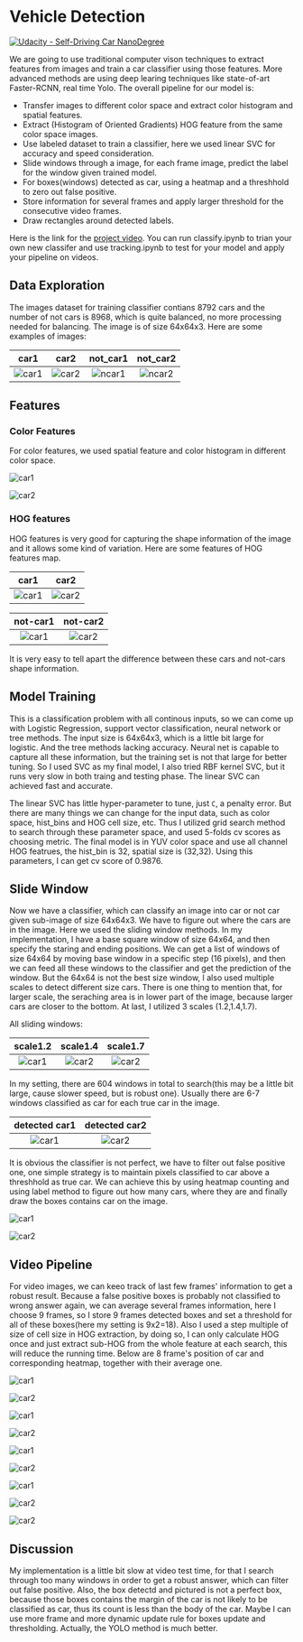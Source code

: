 # Vehicle Detection
[![Udacity - Self-Driving Car NanoDegree](https://s3.amazonaws.com/udacity-sdc/github/shield-carnd.svg)](http://www.udacity.com/drive)


We are going to use traditional computer vison techniques to extract features from images and train a car classifier using those features. More advanced methods are using deep learing techniques like state-of-art Faster-RCNN, real time Yolo. The overall pipeline for our model is:
* Transfer images to different color space and extract color histogram and spatial features.
* Extract (Histogram of Oriented Gradients) HOG feature from the same color space images.
* Use labeled dataset to train a classifier, here we used linear SVC for accuracy and speed consideration.
* Slide windows through a image, for each frame image, predict the label for the window given trained model.
* For boxes(windows) detected as car, using a heatmap and a threshhold to zero out false positive.
* Store information for several frames and apply larger threshold for the consecutive video frames.
* Draw rectangles around detected labels.

Here is the link for the [project video](https://youtu.be/3eRGb3b30Fk).  You can run classify.ipynb to trian your own new classifer and use tracking.ipynb to test for your model and apply your pipeline on videos.

## Data Exploration
The images dataset for training classifier contians 8792 cars and the number of not cars is 8968, which is quite balanced, no more processing needed for balancing. The image is of size 64x64x3. Here are some examples of images:

car1             |  car2    | not_car1  | not_car2
:-------------------------:|:-------------------------:|:-----------:|:-----------:|
![car1](./examples/car1.png)  |  ![car2](./examples/car2.png)| ![ncar1](./examples/ncar1.png) | ![ncar2](./examples/ncar2.png)

## Features

### Color Features
For color features, we used spatial feature and color histogram in different color space.

![car1](./examples/rgb2.png)   

![car2](./examples/yuv2.png)

### HOG features
HOG features is very good for capturing the shape information of the image and it allows some kind of variation. Here are some features of HOG features map.


car1             |  car2    | 
:-------------------------:|:-------------------------:|
![car1](./examples/chog1.png)  |  ![car2](./examples/chog2.png)|

not-car1             |  not-car2    | 
:-------------------------:|:-------------------------:|
![car1](./examples/nchog1.png)  |  ![car2](./examples/nchog2.png)|

It is very easy to tell apart the difference between these cars and not-cars shape information.

## Model Training

This is a classification problem with all continous inputs, so we can come up with Logistic Regression, support vector classification, neural network or tree methods. The input size is 64x64x3, which is a little bit large for logistic. And the tree methods lacking accuracy. Neural net is capable to capture all these information, but the training set is not that large for better tuning. So I used SVC as my final model, I also tried RBF kernel SVC, but it runs very slow in both traing and testing phase. The linear SVC can achieved fast and accurate. 

The linear SVC has little hyper-parameter to tune, just `C`, a penalty error. But there are many things we can change for the input data, such as color space, hist_bins and HOG cell size, etc. Thus I utilized grid search method to search through these parameter space, and used 5-folds cv scores as choosing metric. The final model is in YUV color space and use all channel HOG featrues, the hist_bin is 32, spatial size is (32,32). Using this parameters, I can get cv score of 0.9876.


## Slide Window
Now we have a classifier, which can classify an image into car or not car given sub-image of size 64x64x3. We have to figure out where the cars are in the image. Here we used the sliding window methods. In my implementation, I have a base square window of size 64x64, and then specify the staring and ending positions. We can get a list of windows of size 64x64 by moving base window in a specific step (16 pixels), and then we can feed all these windows to the classifier and get the prediction of the window. But the 64x64 is not the best size window, I also used multiple scales to detect different size cars. There is one thing to mention that, for larger scale, the seraching area is in lower part of the image, because larger cars are closer to the bottom. At last, I utilized 3 scales (1.2,1.4,1.7).


All sliding windows:

scale1.2            |  scale1.4    |  scale1.7 |
:-------------------------:|:-------------------------:|:--------:|
![car1](./examples/win1.png)  |  ![car2](./examples/win2.png)| ![car2](./examples/win3.png)|


In my setting, there are 604 windows in total to search(this may be a little bit large, cause slower speed, but is robust one). Usually there are 6-7 windows classified as car for each true car in the image.

detected car1             |  detected car2    | 
:-------------------------:|:-------------------------:|
![car1](./examples/det1.png)  |  ![car2](./examples/det2.png)|

It is obvious the classifier is not perfect, we have to filter out false positive one, one simple strategy is to maintain pixels classified to car above a threshhold as true car. We can achieve this by using heatmap counting and using label method to figure out how many cars, where they are and finally draw the boxes contains car on the image.

![car1](./examples/heat1.png)  

![car2](./examples/heat2.png)


## Video Pipeline

For video images, we can keeo track of last few frames' information to get a robust result. Because a false positive boxes is probably not classified to wrong answer again, we can average several frames information, here I choose 9 frames, so I store 9 frames detected boxes and set a threshold for all of these boxes(here my setting is 9x2=18). Also I used a step multiple of size of cell size in HOG extraction, by doing so, I can only calculate HOG once and just extract sub-HOG from the whole feature at each search, this will reduce the running time. Below are 8 frame's position of car and corresponding heatmap, together with their average one.

![car1](./examples/f1.png) 

![car2](./examples/f2.png)

![car1](./examples/f3.png) 

![car2](./examples/f4.png)

![car1](./examples/f5.png) 

![car2](./examples/f6.png)

![car1](./examples/f7.png) 

![car2](./examples/f8.png)

![car2](./examples/ave.png)



## Discussion
My implementation is a little bit slow at video test time, for that I search through too many windows in order to get a robust answer, which can filter out false positive. Also, the box detectd and pictured is not a perfect box, because those boxes contains the margin of the car is not likely to be classified as car, thus its count is less than the body of the car. Maybe I can use more frame and more dynamic update rule for boxes update and thresholding. Actually, the YOLO method is much better.
